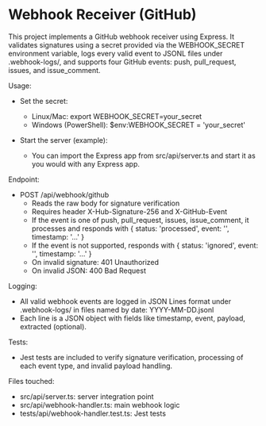 # Webhook Receiver (GitHub)

This project implements a GitHub webhook receiver using Express. It validates signatures using a secret provided via the WEBHOOK_SECRET environment variable, logs every valid event to JSONL files under .webhook-logs/, and supports four GitHub events: push, pull_request, issues, and issue_comment.

Usage:

- Set the secret:
  - Linux/Mac: export WEBHOOK_SECRET=your_secret
  - Windows (PowerShell): $env:WEBHOOK_SECRET = 'your_secret'

- Start the server (example):
  - You can import the Express app from src/api/server.ts and start it as you would with any Express app.

Endpoint:
- POST /api/webhook/github
  - Reads the raw body for signature verification
  - Requires header X-Hub-Signature-256 and X-GitHub-Event
  - If the event is one of push, pull_request, issues, issue_comment, it processes and responds with { status: 'processed', event: '<type>', timestamp: '...' }
  - If the event is not supported, responds with { status: 'ignored', event: '<type>', timestamp: '...' }
  - On invalid signature: 401 Unauthorized
  - On invalid JSON: 400 Bad Request

Logging:
- All valid webhook events are logged in JSON Lines format under .webhook-logs/ in files named by date: YYYY-MM-DD.jsonl
- Each line is a JSON object with fields like timestamp, event, payload, extracted (optional).

Tests:
- Jest tests are included to verify signature verification, processing of each event type, and invalid payload handling.

Files touched:
- src/api/server.ts: server integration point
- src/api/webhook-handler.ts: main webhook logic
- tests/api/webhook-handler.test.ts: Jest tests

